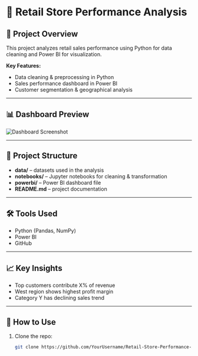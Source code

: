 # 🛒 Retail Store Performance Analysis

## 📌 Project Overview
This project analyzes retail sales performance using Python for data cleaning and Power BI for visualization.

**Key Features:**
- Data cleaning & preprocessing in Python
- Sales performance dashboard in Power BI
- Customer segmentation & geographical analysis

---

## 📊 Dashboard Preview
![Dashboard Screenshot](images/dashboard_preview.png)

---

## 📂 Project Structure
- **data/** – datasets used in the analysis
- **notebooks/** – Jupyter notebooks for cleaning & transformation
- **powerbi/** – Power BI dashboard file
- **README.md** – project documentation

---

## 🛠 Tools Used
- Python (Pandas, NumPy)
- Power BI
- GitHub

---

## 📈 Key Insights
- Top customers contribute X% of revenue
- West region shows highest profit margin
- Category Y has declining sales trend

---

## 🚀 How to Use
1. Clone the repo:
   ```bash
   git clone https://github.com/YourUsername/Retail-Store-Performance-Analysis.git

